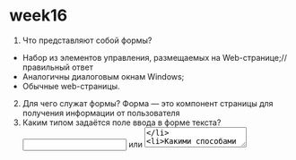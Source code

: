 # week16

1. Что представляют собой формы?

- Набор из элементов управления, размещаемых на Web-странице;// правильный ответ
- Аналогичны диалоговым окнам Windows;
- Обычные web-страницы.

2. Для чего служат формы?
   Форма — это компонент страницы для получения информации от пользователя
3. Каким типом задаётся поле ввода в форме текста?
   <input type="text"> или <textarea>
4. Какими способами можно обратиться к элементу формы?
   form.elements...., дать id элементу и обратиться по нему
5. Какой JS-код можно указать в атрибуте `action`?
   action — это ссылка на обработчик. Этим атрибутом мы сообщаем адрес сервера, на который эту форму нужно отправить.
6. Какой тип имеет свойство elements объекта Form?
   Текстовые данные поля ввода данных
7. Как сделать валидацию номера кредитной карты?
   /^(?:4[0-9]{12}(?:[0-9]{3})?|5[1-5][0-9]{14}|6(?:011|5[0-9][0-9])[0-9]{12}|3[47][0-9]{13}|3(?:0[0-5]|[68][0-9])[0-9]{11}|(?:2131|1800|35\d{3})\d{11})$/
8. Восстановить значения умолчания в полях формы можно только по кнопке reset?
   После того, как форма обработана, её поля обычно сбрасывают до исходных значений с помощью reset.
9. Каким способом можно отправить данные из формы на сервер?
   С помощью атрибута`action`
10. Как можно полностью перехватить и обработать javascript-функцией событие submit (отправку данных на сервер)?
    Передать в функцию-обработчик параметр evt. В самом начале тела функции вызвать метод evt.preventDefault()
11. Какие есть недостатки у стандартного способа задания валидации через HTML5?
